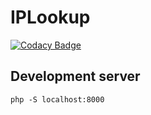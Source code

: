 # IPLookup

[![Codacy Badge](https://api.codacy.com/project/badge/Grade/1572862182d849d295e4a0d5daf9141e)](https://www.codacy.com/app/theel0ja/IPLookup?utm_source=github.com&utm_medium=referral&utm_content=theel0ja/IPLookup&utm_campaign=badger)

## Development server
`php -S localhost:8000`